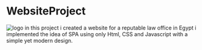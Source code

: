 # WebsiteProject
![logo](https://github.com/user-attachments/assets/9f5aecf7-5432-4639-b265-abcfc7e59e31)
in this project i created a website for a reputable law office in Egypt i implemented the idea of SPA using only Html,
CSS and Javascript with a simple yet modern design.
